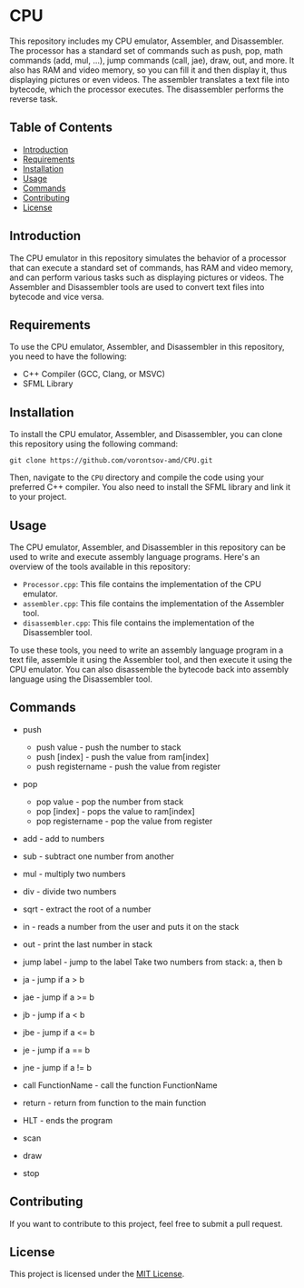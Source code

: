 # CPU

This repository includes my CPU emulator, Assembler, and Disassembler. The processor has a standard set of commands such as push, pop, math commands (add, mul, ...), jump commands (call, jae), draw, out, and more. It also has RAM and video memory, so you can fill it and then display it, thus displaying pictures or even videos. The assembler translates a text file into bytecode, which the processor executes. The disassembler performs the reverse task.

## Table of Contents

- [Introduction](#introduction)
- [Requirements](#requirements)
- [Installation](#installation)
- [Usage](#usage)
- [Commands](#commands)
- [Contributing](#contributing)
- [License](#license)

## Introduction

The CPU emulator in this repository simulates the behavior of a processor that can execute a standard set of commands, has RAM and video memory, and can perform various tasks such as displaying pictures or videos. The Assembler and Disassembler tools are used to convert text files into bytecode and vice versa.

## Requirements

To use the CPU emulator, Assembler, and Disassembler in this repository, you need to have the following:

- C++ Compiler (GCC, Clang, or MSVC)
- SFML Library

## Installation

To install the CPU emulator, Assembler, and Disassembler, you can clone this repository using the following command:

```
git clone https://github.com/vorontsov-amd/CPU.git
```

Then, navigate to the `CPU` directory and compile the code using your preferred C++ compiler. You also need to install the SFML library and link it to your project.

## Usage

The CPU emulator, Assembler, and Disassembler in this repository can be used to write and execute assembly language programs. Here's an overview of the tools available in this repository:

- `Processor.cpp`: This file contains the implementation of the CPU emulator.
- `assembler.cpp`: This file contains the implementation of the Assembler tool.
- `disassembler.cpp`: This file contains the implementation of the Disassembler tool.

To use these tools, you need to write an assembly language program in a text file, assemble it using the Assembler tool, and then execute it using the CPU emulator. You can also disassemble the bytecode back into assembly language using the Disassembler tool.

## Commands
- push
  - push value        - push the number to stack
  - push [index]      - push the value from ram[index]
  - push registername - push the value from register 

- pop 
  - pop value         - pop the number from stack
  - pop [index]       - pops the value to ram[index]
  - pop registername  - pop the value from register 

- add  - add to numbers 
- sub  - subtract one number from another
- mul  - multiply two numbers
- div  - divide two numbers
- sqrt - extract the root of a number

- in - reads a number from the user and puts it on the stack

- out - print the last number in stack

- jump label - jump to the label
Take two numbers from stack: a, then b
- ja  - jump if a >  b 
- jae - jump if a >= b
- jb  - jump if a <  b
- jbe - jump if a <= b
- je  - jump if a == b
- jne - jump if a != b

- call FunctionName - call the function FunctionName    

- return - return from function to the main function

- HLT - ends the program

- scan
- draw
- stop


## Contributing

If you want to contribute to this project, feel free to submit a pull request.

## License

This project is licensed under the [MIT License](https://github.com/vorontsov-amd/CPU/blob/main/LICENSE).

